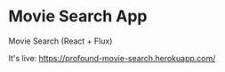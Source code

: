 # Movie Search App
Movie Search (React + Flux)

It's live: https://profound-movie-search.herokuapp.com/
